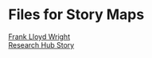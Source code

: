 # Files for Story Maps
[Frank Lloyd Wright](StoryMap_FLW.zip)  
[Research Hub Story](ResearchHub.zip)
